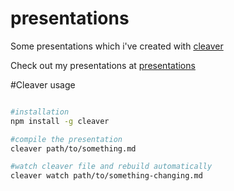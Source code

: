 presentations
=============

Some presentations which i've created with [cleaver](https://github.com/jdan/cleaver)

Check out my presentations at [presentations](//daraff.github.io/presentations/)

#Cleaver usage
```bash

#installation
npm install -g cleaver

#compile the presentation
cleaver path/to/something.md

#watch cleaver file and rebuild automatically
cleaver watch path/to/something-changing.md
```
